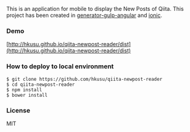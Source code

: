 This is an application for mobile to display the New Posts of Qiita. This project has been created in [generator-gulp-angular](https://github.com/Swiip/generator-gulp-angular) and [ionic](http://ionicframework.com/).

### Demo

[http://hkusu.github.io/qiita-newpost-reader/dist](http://hkusu.github.io/qiita-newpost-reader/dist)

### How to deploy to local environment

```
$ git clone https://github.com/hkusu/qiita-newpost-reader
$ cd qiita-newpost-reader
$ npm install
$ bower install
```

### License

MIT

